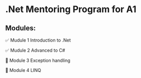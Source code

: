 # .Net Mentoring Program for A1

## Modules:

:white_check_mark: Mudule 1 Introduction to .Net

:white_check_mark: Mudule 2 Advanced to C#

:black_square_button: Module 3 Exception handling

:black_square_button: Module 4 LINQ
